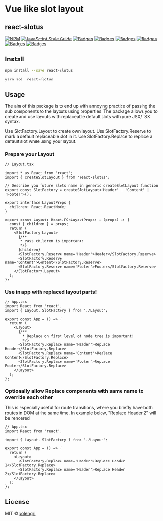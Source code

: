 # Vue like slot layout

## react-slotus

[![NPM](https://img.shields.io/npm/v/react-slotus.svg)](https://www.npmjs.com/package/react-slotus)
[![JavaScript Style Guide](https://img.shields.io/badge/code_style-standard-brightgreen.svg)](https://standardjs.com)
[![Badges](https://badgen.net/npm/license/react-slotus)](https://www.npmjs.com/package/react-slotus)
[![Badges](https://badgen.net/npm/dependents/react-slotus)](https://www.npmjs.com/package/react-slotus)
[![Badges](https://badgen.net/npm/types/react-slotus)](https://www.npmjs.com/package/react-slotus)
[![Badges](https://badgen.net/github/issues/kolengri/react-slotus)](https://www.npmjs.com/package/react-slotus)
[![Badges](https://badgen.net/bundlephobia/min/react-slotus)](https://bundlephobia.com/result?p=react-slotus)
[![Badges](https://badgen.net/bundlephobia/minzip/react-slotus)](https://bundlephobia.com/result?p=react-slotus)

## Install

```bash
npm install --save react-slotus
```

```bash
yarn add  react-slotus
```

## Usage

The aim of this package is to end up with annoying practice of passing the sub components to the layouts using properties. The package allows you to create and use layouts with replaceable default slots with pure JSX/TSX syntax.

Use SlotFactory.Layout to create own layout.
Use SlotFactory.Reserve to mark a default replaceable slot in it.
Use SlotFactory.Replace to replace a default slot while using your layout.

### Prepare your Layout

```tsx
// Layout.tsx

import * as React from 'react';
import { createSlotLayout } from 'react-slotus';

// Describe you future slots name in generic createSlotLayout function
export const SlotFactory = createSlotLayout<'Header' | 'Content' | 'Footer'>();

export interface LayoutProps {
  children: React.ReactNode;
}

export const Layout: React.FC<LayoutProps> = (props) => {
  const { children } = props;
  return (
    <SlotFactory.Layout>
      {/**
       * Pass children is important!
       */}
      {children}
      <SlotFactory.Reserve name='Header'>Header</SlotFactory.Reserve>
      <SlotFactory.Reserve name='Content'>Content</SlotFactory.Reserve>
      <SlotFactory.Reserve name='Footer'>Footer</SlotFactory.Reserve>
    </SlotFactory.Layout>
  );
};
```

### Use in app with replaced layout parts!

```tsx
// App.tsx
import React from 'react';
import { Layout, SlotFactory } from './Layout';

export const App = () => {
  return (
    <Layout>
      {/**
        * Replace on first level of node tree is important!
        */}
      <SlotFactory.Replace name='Header'>Replace Header</SlotFactory.Replace>
      <SlotFactory.Replace name='Content'>Replace Content</SlotFactory.Replace>
      <SlotFactory.Replace name='Footer'>Replace Footer</SlotFactory.Replace>
    </Layout>
  );
};
```

### Optionally allow Replace components with same name to override each other

This is especially useful for route transitions, where you briefly have both routes in DOM at the same time.
In example below, "Replace Header 2" will be rendered

```tsx
// App.tsx
import React from 'react';

import { Layout, SlotFactory } from './Layout';

export const App = () => {
  return (
    <Layout>
      <SlotFactory.Replace name='Header'>Replace Header 1</SlotFactory.Replace>
      <SlotFactory.Replace name='Header'>Replace Header 2</SlotFactory.Replace>
    </Layout>
  );
};
```

## License

MIT © [kolengri](https://github.com/kolengri)
